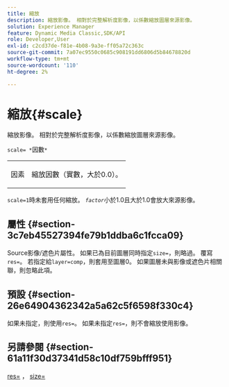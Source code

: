 ```yaml
---
title: 縮放
description: 縮放影像。 相對於完整解析度影像，以係數縮放圖層來源影像。
solution: Experience Manager
feature: Dynamic Media Classic,SDK/API
role: Developer,User
exl-id: c2cd37de-f81e-4b08-9a3e-ff05a72c363c
source-git-commit: 7a07ec9550c0685c908191dd6806d5b84678820d
workflow-type: tm+mt
source-wordcount: '110'
ht-degree: 2%

---
```


# 縮放{#scale}

縮放影像。 相對於完整解析度影像，以係數縮放圖層來源影像。

`scale= *`因數`*`

<table id="simpletable_AC596A87494A4213A7D1C76612E8F2FD"> 
 <tr class="strow"> 
  <td class="stentry"> <p><span class="varname">因素</span> </p> </td> 
  <td class="stentry"> <p>縮放因數（實數，大於0.0）。 </p></td> 
 </tr> 
</table>

`scale=1`時未套用任何縮放。 *`factor`*&#x200B;小於1.0且大於1.0會放大來源影像。

## 屬性 {#section-3c7eb45527394fe79b1ddba6c1fcca09}

Source影像/遮色片屬性。 如果已為目前圖層同時指定`size=`，則略過。 覆寫`res=`。 若指定給`layer=comp`，則套用至圖層0。 如果圖層未與影像或遮色片相關聯，則忽略此項。

## 預設 {#section-26e64904362342a5a62c5f6598f330c4}

如果未指定，則使用`res=`。 如果未指定`res=`，則不會縮放使用影像。

## 另請參閱 {#section-61a11f30d37341d58c10df759bfff951}

[res=](../../../../../is-api/http-ref/image-serving-api-ref/c-http-protocol-reference/c-command-reference/r-res.md#reference-3d6fe416801148dea0f786f2b5169e55) ， [size=](../../../../../is-api/http-ref/image-serving-api-ref/c-http-protocol-reference/c-data-types/r-size.md#reference-04d383f32c7b4003bed9978cb854747b)
